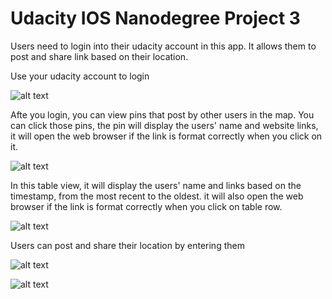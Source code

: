 # Udacity IOS Nanodegree Project 3

Users need to login into their udacity account in this app. It allows them  to post and share link based on their location.

Use your udacity account to login

  ![alt text](https://github.com/fw5dev/Udacity_IOS_ND_P3/blob/master/LoiginScreen.png)

Afte you login, you can view pins that post by other users in the map. You can click those pins, the pin will display the users' name and website links, it will open the web browser if the link is format correctly when you click on it.

 ![alt text](https://github.com/fw5dev/Udacity_IOS_ND_P3/blob/master/MapScreen.png)

In this table view, it will display the users' name and links based on the timestamp, from the most recent to the oldest. it will also open the web browser if the link is format correctly when you click on table row.

 ![alt text](https://github.com/fw5dev/Udacity_IOS_ND_P3/blob/master/TableScreen.png)

Users can post and share their location by entering them

 ![alt text](https://github.com/fw5dev/Udacity_IOS_ND_P3/blob/master/PostScreen.png)

 ![alt text](https://github.com/fw5dev/Udacity_IOS_ND_P3/blob/master/FinishPostScreen.png)
